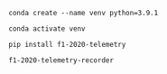 `conda create --name venv python=3.9.1`

`conda activate venv`

`pip install f1-2020-telemetry`

`f1-2020-telemetry-recorder`
